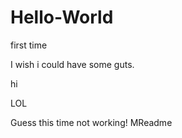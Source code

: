 # Hello-World
first time 

I wish i could have some guts.

hi

LOL

Guess this time not working!
MReadme
